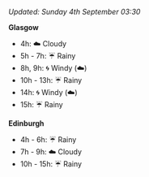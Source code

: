 *Updated: Sunday 4th September 03:30*

**Glasgow**

* 4h: :cloud: Cloudy
* 5h - 7h: :umbrella: Rainy
* 8h, 9h: :cyclone: Windy (:cloud:)
* 10h - 13h: :umbrella: Rainy
* 14h: :cyclone: Windy (:cloud:)
* 15h: :umbrella: Rainy

**Edinburgh**

* 4h - 6h: :umbrella: Rainy
* 7h - 9h: :cloud: Cloudy
* 10h - 15h: :umbrella: Rainy
